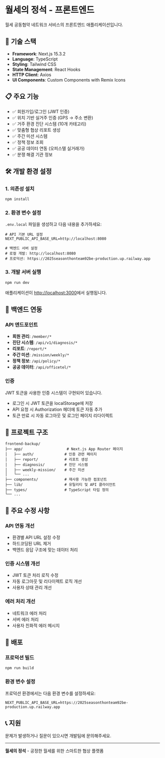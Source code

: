 # 월세의 정석 - 프론트엔드

월세 공동협약 네트워크 서비스의 프론트엔드 애플리케이션입니다.

## 🚀 기술 스택

- **Framework**: Next.js 15.3.2
- **Language**: TypeScript
- **Styling**: Tailwind CSS
- **State Management**: React Hooks
- **HTTP Client**: Axios
- **UI Components**: Custom Components with Remix Icons

## 📋 주요 기능

- ✅ 회원가입/로그인 (JWT 인증)
- ✅ 위치 기반 실거주 인증 (GPS → 주소 변환)
- ✅ 거주 환경 진단 시스템 (10개 카테고리)
- ✅ 맞춤형 협상 리포트 생성
- ✅ 주간 미션 시스템
- ✅ 정책 정보 조회
- ✅ 공공 데이터 연동 (오피스텔 실거래가)
- ✅ 분쟁 해결 기관 정보

## 🛠️ 개발 환경 설정

### 1. 의존성 설치

```bash
npm install
```

### 2. 환경 변수 설정

`.env.local` 파일을 생성하고 다음 내용을 추가하세요:

```env
# API 기본 URL 설정
NEXT_PUBLIC_API_BASE_URL=http://localhost:8080

# 백엔드 서버 설정
# 로컬 개발: http://localhost:8080
# 프로덕션: https://2025seasonthonteam92be-production.up.railway.app
```

### 3. 개발 서버 실행

```bash
npm run dev
```

애플리케이션이 [http://localhost:3000](http://localhost:3000)에서 실행됩니다.

## 🔧 백엔드 연동

### API 엔드포인트

- **회원 관리**: `/member/*`
- **진단 시스템**: `/api/v1/diagnosis/*`
- **리포트**: `/report/*`
- **주간 미션**: `/mission/weekly/*`
- **정책 정보**: `/api/policy/*`
- **공공 데이터**: `/api/officetel/*`

### 인증

JWT 토큰을 사용한 인증 시스템이 구현되어 있습니다.

- 로그인 시 JWT 토큰을 localStorage에 저장
- API 요청 시 Authorization 헤더에 토큰 자동 추가
- 토큰 만료 시 자동 로그아웃 및 로그인 페이지 리다이렉트

## 📁 프로젝트 구조

```
frontend-backup/
├── app/                    # Next.js App Router 페이지
│   ├── auth/              # 인증 관련 페이지
│   ├── report/            # 리포트 생성
│   ├── diagnosis/         # 진단 시스템
│   ├── weekly-mission/    # 주간 미션
│   └── ...
├── components/            # 재사용 가능한 컴포넌트
├── lib/                   # 유틸리티 및 API 클라이언트
├── types/                 # TypeScript 타입 정의
└── ...
```

## 🎯 주요 수정 사항

### API 연동 개선
- 환경별 API URL 설정 수정
- 하드코딩된 URL 제거
- 백엔드 응답 구조에 맞는 데이터 처리

### 인증 시스템 개선
- JWT 토큰 처리 로직 수정
- 자동 로그아웃 및 리다이렉트 로직 개선
- 사용자 상태 관리 개선

### 에러 처리 개선
- 네트워크 에러 처리
- 서버 에러 처리
- 사용자 친화적 에러 메시지

## 🚀 배포

### 프로덕션 빌드

```bash
npm run build
```

### 환경 변수 설정

프로덕션 환경에서는 다음 환경 변수를 설정하세요:

```env
NEXT_PUBLIC_API_BASE_URL=https://2025seasonthonteam92be-production.up.railway.app
```

## 📞 지원

문제가 발생하거나 질문이 있으시면 개발팀에 문의해주세요.

---

**월세의 정석** - 공정한 월세를 위한 스마트한 협상 플랫폼